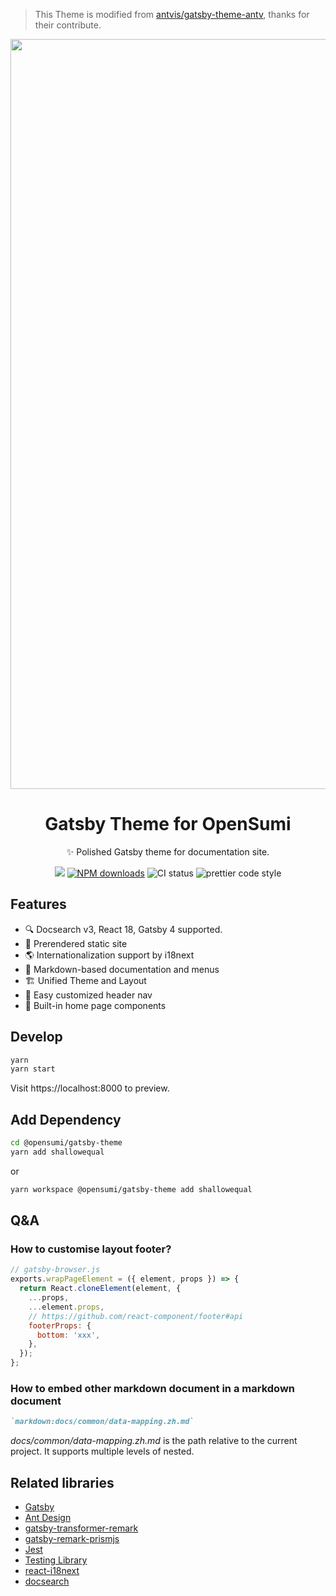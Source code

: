 > This Theme is modified from [antvis/gatsby-theme-antv](https://github.com/antvis/gatsby-theme-antv), thanks for their contribute.

<div align="center">

<img width="1200" alt="homepage" src="https://img.alicdn.com/imgextra/i1/O1CN01OlP4Ty27Wk3MXFSGX_!!6000000007805-2-tps-1369-889.png">

# Gatsby Theme for OpenSumi

✨ Polished Gatsby theme for documentation site.

[![](https://flat.badgen.net/npm/v/@opensumi/gatsby-theme?icon=npm)](https://www.npmjs.com/package/@opensumi/gatsby-theme)
[![NPM downloads](http://img.shields.io/npm/dm/@opensumi/gatsby-theme.svg?style=flat-square)](http://npmjs.com/@opensumi/gatsby-theme)
![CI status](https://github.com/opensumi/gatsby-theme/workflows/Node%20CI/badge.svg)
![prettier code style](https://img.shields.io/badge/code_style-prettier-ff69b4.svg?style=flat-square)

</div>

## Features

- 🔍 Docsearch v3, React 18, Gatsby 4 supported.
- 🎨 Prerendered static site
- 🌎 Internationalization support by i18next
- 📝 Markdown-based documentation and menus
- 🏗 Unified Theme and Layout
- 🎲 Easy customized header nav
- 🧩 Built-in home page components

## Develop

```bash
yarn
yarn start
```

Visit https://localhost:8000 to preview.

## Add Dependency

```bash
cd @opensumi/gatsby-theme
yarn add shallowequal
```

or

```bash
yarn workspace @opensumi/gatsby-theme add shallowequal
```

## Q&A

### How to customise layout footer?

```js
// gatsby-browser.js
exports.wrapPageElement = ({ element, props }) => {
  return React.cloneElement(element, {
    ...props,
    ...element.props,
    // https://github.com/react-component/footer#api
    footerProps: {
      bottom: 'xxx',
    },
  });
};
```

### How to embed other markdown document in a markdown document

```markdown
`markdown:docs/common/data-mapping.zh.md`
```

_docs/common/data-mapping.zh.md_ is the path relative to the current project. It supports multiple levels of nested.

## Related libraries

- [Gatsby](https://www.gatsbyjs.org/docs/)
- [Ant Design](https://github.com/ant-design/ant-design)
- [gatsby-transformer-remark](https://www.gatsbyjs.org/packages/gatsby-transformer-remark/)
- [gatsby-remark-prismjs](https://www.gatsbyjs.org/packages/gatsby-remark-prismjs/?=highlight#line-highlighting)
- [Jest](https://jestjs.io/)
- [Testing Library](https://testing-library.com/)
- [react-i18next](https://react.i18next.com/)
- [docsearch](https://docsearch.algolia.com/)
